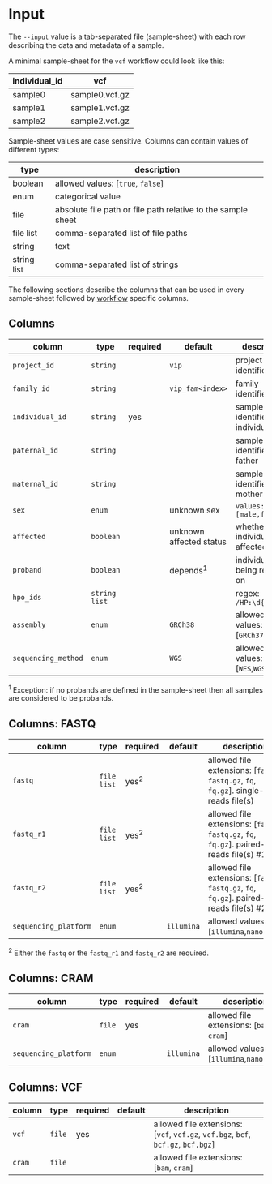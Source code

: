 # Input
The `--input` value is a tab-separated file (sample-sheet) with each row describing the data and metadata of a sample.

A minimal sample-sheet for the `vcf` workflow could look like this:

| individual_id  | vcf            |
|----------------|----------------|
| sample0        | sample0.vcf.gz |
| sample1        | sample1.vcf.gz |
| sample2        | sample2.vcf.gz |

Sample-sheet values are case sensitive. Columns can contain values of different types:

| type        | description                                                  | 
|-------------|--------------------------------------------------------------|
| boolean     | allowed values: [``true``, ``false``]                        |
| enum        | categorical value                                            |
| file        | absolute file path or file path relative to the sample sheet |
| file list   | comma-separated list of file paths                           |
| string      | text                                                         |
| string list | comma-separated list of strings                              |

The following sections describe the columns that can be used in every sample-sheet followed by [workflow](workflow.md) specific columns.   

## Columns
| column                | type            | required | default                 | description                             |                                        
|-----------------------|-----------------|----------|-------------------------|-----------------------------------------|
| ``project_id``        | ``string``      |          | ``vip``                 | project identifier                      |
| ``family_id``         | ``string``      |          | ``vip_fam<index>``      | family identifier                       |
| ``individual_id``     | ``string``      | yes      |                         | sample identifier of the individual     |
| ``paternal_id``       | ``string``      |          |                         | sample identifier of the father         |
| ``maternal_id``       | ``string``      |          |                         | sample identifier of the mother         |
| ``sex``               | ``enum``        |          | unknown sex             | ``values: [male,female]``               |
| ``affected``          | ``boolean``     |          | unknown affected status | whether the individual is affected      |
| ``proband``           | ``boolean``     |          | depends<sup>1</sup>     | individual being reported on            |
| ``hpo_ids``           | ``string list`` |          |                         | regex: `/HP:\d{7}/`                     |
| ``assembly``          | ``enum``        |          | ``GRCh38``              | allowed values: [``GRCh37``,``GRCh38``] |
| ``sequencing_method`` | ``enum``        |          | ``WGS``                 | allowed values: [``WES``,``WGS``]       |

<sup>1</sup> Exception: if no probands are defined in the sample-sheet then all samples are considered to be probands.

## Columns: FASTQ
| column                  | type          | required        | default      | description                                                                                        |
|-------------------------|---------------|-----------------|--------------|----------------------------------------------------------------------------------------------------|
| ``fastq``               | ``file list`` | yes<sup>2</sup> |              | allowed file extensions: [``fastq``, ``fastq.gz``, ``fq``, ``fq.gz``]. single-reads file(s)        |
| ``fastq_r1``            | ``file list`` | yes<sup>2</sup> |              | allowed file extensions: [``fastq``, ``fastq.gz``, ``fq``, ``fq.gz``]. paired-end reads file(s) #1 |
| ``fastq_r2``            | ``file list`` | yes<sup>2</sup> |              | allowed file extensions: [``fastq``, ``fastq.gz``, ``fq``, ``fq.gz``]. paired-end reads file(s) #2 |
| ``sequencing_platform`` | ``enum``      |                 | ``illumina`` | allowed values: [``illumina``,``nanopore``]                                                        |

<sup>2</sup> Either the `fastq` or the ``fastq_r1`` and ``fastq_r2`` are required.  

## Columns: CRAM
| column                  | type     | required | default      | description                                  |
|-------------------------|----------|----------|--------------|----------------------------------------------|
| ``cram``                | ``file`` | yes      |              | allowed file extensions: [``bam``, ``cram``] |
| ``sequencing_platform`` | ``enum`` |          | ``illumina`` | allowed values: [``illumina``,``nanopore``]  |

## Columns: VCF
| column   | type     | required | default | description                                                                                   |
|----------|----------|----------|---------|-----------------------------------------------------------------------------------------------|
| ``vcf``  | ``file`` | yes      |         | allowed file extensions: [``vcf``, ``vcf.gz``, ``vcf.bgz``, ``bcf``, ``bcf.gz``, ``bcf.bgz``] |
| ``cram`` | ``file`` |          |         | allowed file extensions: [``bam``, ``cram``]                                                  |
